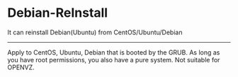 # Debian-ReInstall
It can reinstall Debian(Ubuntu) from CentOS/Ubuntu/Debian

--------------------------------------------------------------
Apply to CentOS, Ubuntu, Debian that is booted by the GRUB.
As long as you have root permissions, you also have a pure system.
Not suitable for OPENVZ.








